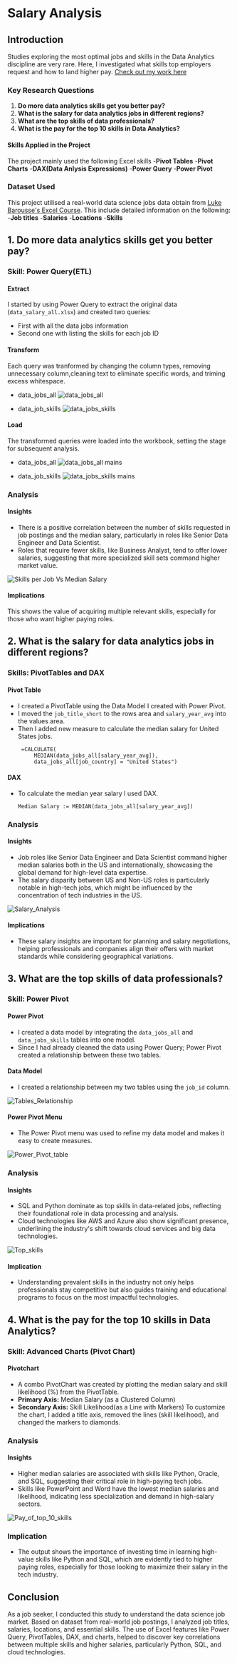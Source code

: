 # Salary Analysis
## Introduction
 Studies exploring the most optimal jobs and skills in the Data Analytics discipline are very rare. Here, I investigated what skills top employers request and how to land higher pay. 
[Check out my work here](Project_2-Analysis)

### Key Research Questions
1. **Do more data analytics skills get you better pay?**
2. **What is the salary for data analytics jobs in different regions?**
3. **What are the top skills of data professionals?**
4. **What is the pay for the top 10 skills in Data Analytics?**

#### Skills Applied in the Project
The project mainly used the following Excel skills
-**Pivot Tables**
-**Pivot Charts**
-**DAX(Data Anlysis Expressions)**
-**Power Query**
-**Power Pivot**

### Dataset Used
This project utilised a real-world data science jobs data obtain from [Luke Barousse's Excel Course](https://www.youtube.com/watch?v=pCJ15nGFgVg). This include detailed information on the following:
-**Job titles**
-**Salaries**
-**Locations**
-**Skills**

## 1. Do more data analytics skills get you better pay?
### Skill: Power Query(ETL)
#### Extract
I started by using Power Query to extract the original data (`data_salary_all.xlsx`) and created two queries:
- First with all the data jobs information
- Second one with listing the skills for each job ID
#### Transform
Each query was tranformed by changing the column types, removing unnecessary column,cleaning text to eliminate specific words, and triming excess whitespace.
- data_jobs_all
 ![data_jobs_all](https://github.com/user-attachments/assets/d41300e2-9c23-4353-ae68-84a1b1a4670b)


- data_job_skills
![data_jobs_skills](https://github.com/user-attachments/assets/529d163a-3d7a-4b97-a794-d1f10c56bca8)


#### Load
The transformed queries were loaded into the workbook, setting the stage for subsequent analysis.
- data_jobs_all
![data_jobs_all mains](https://github.com/user-attachments/assets/1163ed6c-b485-46cf-8a8b-3e7ac787f35a)

- data_job_skills
![data_jobs_skills mains](https://github.com/user-attachments/assets/614bee34-9f1f-407a-947a-cf0b8815ded4)

### Analysis
#### Insights
- There is a positive correlation between the number of skills requested in job postings and the median salary, particularly in roles like Senior Data Engineer and Data Scientist.
- Roles that require fewer skills, like Business Analyst, tend to offer lower salaries, suggesting that more specialized skill sets command higher market value.

![Skills per Job Vs Median Salary](https://github.com/user-attachments/assets/ac93a670-4fd3-4cf1-8baa-32a8f69cfa9e)

#### Implications
This shows the value of acquiring multiple relevant skills, especially for those who want higher paying roles.

## 2. What is the salary for data analytics jobs in different regions?
### Skills: PivotTables and DAX
#### Pivot Table
- I created a PivotTable using the Data Model I created with Power Pivot.
- I moved the `job_title_short` to the rows area and `salary_year_avg` into the values area.
- Then I added new measure to calculate the median salary for United States jobs.
   ```
    =CALCULATE(
        MEDIAN(data_jobs_all[salary_year_avg]),
        data_jobs_all[job_country] = "United States")
    ```
#### DAX
- To calculate the median year salary I used DAX.
    ```
    Median Salary := MEDIAN(data_jobs_all[salary_year_avg])
    ```
### Analysis
#### Insights
- Job roles like Senior Data Engineer and Data Scientist command higher median salaries both in the US and internationally, showcasing the global demand for high-level data expertise.
- The salary disparity between US and Non-US roles is particularly notable in high-tech jobs, which might be influenced by the concentration of tech industries in the US.

![Salary_Analysis](https://github.com/user-attachments/assets/cb5c7160-06e2-4609-98a0-306594ca8227)

#### **Implications**
- These salary insights are important for planning and salary negotiations, helping professionals and companies align their offers with market standards while considering geographical variations.

## 3. What are the top skills of data professionals?
### Skill: Power Pivot
#### Power Pivot
- I created a data model by integrating the `data_jobs_all` and `data_jobs_skills` tables into one model.
- Since I had already cleaned the data using Power Query; Power Pivot created a relationship between these two tables.

#### Data Model
- I created a relationship between my two tables using the `job_id` column.

![Tables_Relationship](https://github.com/user-attachments/assets/2118d6f2-38b6-446f-80ae-2bffef112b53)


#### Power Pivot Menu
- The Power Pivot menu was used to refine my data model and makes it easy to create measures.

![Power_Pivot_table](https://github.com/user-attachments/assets/f4ddd08e-b663-43b4-9b87-7fbc546af36a)


### Analysis

#### Insights
- SQL and Python dominate as top skills in data-related jobs, reflecting their foundational role in data processing and analysis.
- Cloud technologies like AWS and Azure also show significant presence, underlining the industry's shift towards cloud services and big data technologies.

![Top_skills](https://github.com/user-attachments/assets/a493f997-cc56-4b00-98eb-cdf649bac6e3)


#### Implication
- Understanding prevalent skills in the industry not only helps professionals stay competitive but also guides training and educational programs to focus on the most impactful technologies.

## 4. What is the pay for the top 10 skills in Data Analytics?

### Skill: Advanced Charts (Pivot Chart)

#### Pivotchart

- A combo PivotChart was created by plotting the median salary and skill likelihood (%) from the PivotTable.
- **Primary Axis:** Median Salary (as a Clustered Column)
- **Secondary Axis:** Skill Likelihood(as a Line with Markers)
To customize the chart, I added a title axis, removed the lines (skill likelihood), and changed the markers to diamonds.
### Analysis

#### Insights
- Higher median salaries are associated with skills like Python, Oracle, and SQL, suggesting their critical role in high-paying tech jobs.
- Skills like PowerPoint and Word have the lowest median salaries and likelihood, indicating less specialization and demand in high-salary sectors.

![Pay_of_top_10_skills](https://github.com/user-attachments/assets/8cc49439-4e75-49e3-a02d-c5c7ad9c2160)


### Implication
- The output shows the importance of investing time in learning high-value skills like Python and SQL, which are evidently tied to higher paying roles, especially for those looking to maximize their salary in the tech industry.

## Conclusion
As a job seeker, I conducted this study to understand the data science job market. Based on dataset from real-world job postings, I analyzed job titles, salaries, locations, and essential skills. The use of Excel features like Power Query, PivotTables, DAX, and charts, helped to discover key correlations between multiple skills and higher salaries, particularly Python, SQL, and cloud technologies. 










